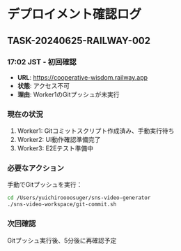 # デプロイメント確認ログ

## TASK-20240625-RAILWAY-002

### 17:02 JST - 初回確認
- **URL**: https://cooperative-wisdom.railway.app
- **状態**: アクセス不可
- **理由**: Worker1のGitプッシュが未実行

### 現在の状況
1. Worker1: Gitコミットスクリプト作成済み、手動実行待ち
2. Worker2: UI動作確認準備完了
3. Worker3: E2Eテスト準備中

### 必要なアクション
手動でGitプッシュを実行：
```bash
cd /Users/yuichiroooosuger/sns-video-generator
./sns-video-workspace/git-commit.sh
```

### 次回確認
Gitプッシュ実行後、5分後に再確認予定